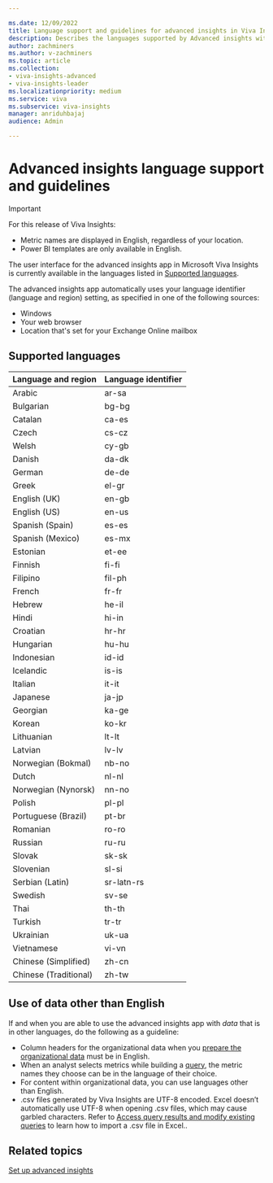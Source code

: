 ```yaml
---

ms.date: 12/09/2022
title: Language support and guidelines for advanced insights in Viva Insights
description: Describes the languages supported by Advanced insights within Microsoft Viva Insights
author: zachminers
ms.author: v-zachminers
ms.topic: article
ms.collection: 
- viva-insights-advanced
- viva-insights-leader
ms.localizationpriority: medium 
ms.service: viva 
ms.subservice: viva-insights 
manager: anriduhbajaj
audience: Admin

---
```



# Advanced insights language support and guidelines

>[!Important]
> For this release of Viva Insights:
>* Metric names are displayed in English, regardless of your location. 
>* Power BI templates are only available in English.


The user interface for the advanced insights app in Microsoft Viva Insights is currently available in the languages listed in [Supported languages](#supported-languages).

The advanced insights app automatically uses your language identifier (language and region) setting, as specified in one of the following sources:

* Windows
* Your web browser
* Location that's set for your Exchange Online mailbox

## Supported languages

Language and region | Language identifier
|---|---|
Arabic	| ar-sa
Bulgarian	| bg-bg
Catalan |	ca-es
Czech	| cs-cz
Welsh	| cy-gb
Danish	| da-dk
German	| de-de
Greek	| el-gr
English (UK)	| en-gb
English (US)	| en-us
Spanish (Spain)|	es-es
Spanish (Mexico)	|es-mx
Estonian	| et-ee
Finnish	| fi-fi
Filipino	| fil-ph
French	| fr-fr
Hebrew	| he-il
Hindi	| hi-in
Croatian	| hr-hr
Hungarian	| hu-hu
Indonesian	| id-id
Icelandic	| is-is
Italian|	it-it
Japanese	| ja-jp
Georgian	| ka-ge
Korean	| ko-kr
Lithuanian |	lt-lt
Latvian	| lv-lv
Norwegian (Bokmal)|	nb-no
Dutch	| nl-nl
Norwegian (Nynorsk) |	nn-no
Polish	| pl-pl
Portuguese (Brazil)	| pt-br
Romanian |	ro-ro
Russian	| ru-ru
Slovak	| sk-sk
Slovenian	| sl-si
Serbian (Latin)	| sr-latn-rs
Swedish |	sv-se
Thai	| th-th
Turkish	| tr-tr
Ukrainian	| uk-ua
Vietnamese	| vi-vn
Chinese (Simplified) |	zh-cn
Chinese (Traditional)|	zh-tw

## Use of data other than English

If and when you are able to use the advanced insights app with _data_ that is in other languages, do the following as a guideline:

* Column headers for the organizational data when you [prepare the organizational data](../admin/prepare-org-data.md) must be in English.
* When an analyst selects metrics while building a [query](../analyst/person-query-overview.md), the metric names they choose can be in the language of their choice.
* For content within organizational data, you can use languages other than English.
* .csv files generated by Viva Insights are UTF-8 encoded. Excel doesn’t automatically use UTF-8 when opening .csv files, which may cause garbled characters. Refer to [Access query results and modify existing queries](../analyst/query-results.md) to learn how to import a .csv file in Excel..

## Related topics

[Set up advanced insights](../setup-maint/setup-overview.md)
